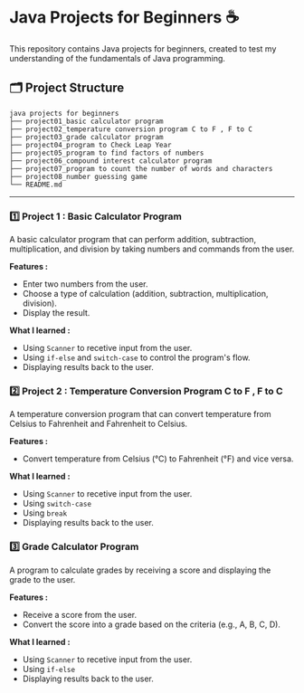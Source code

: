 # Java Projects for Beginners ☕
This repository contains Java projects for beginners, created to test my understanding of the fundamentals of Java programming.

## 🗂️ Project Structure  
```plaintext
java projects for beginners
├── project01_basic calculator program 
├── project02_temperature conversion program C to F , F to C
├── project03_grade calculator program
├── project04_program to Check Leap Year
├── project05_program to find factors of numbers 
├── project06_compound interest calculator program
├── project07_program to count the number of words and characters
├── project08_number guessing game
└── README.md                    
```

---

### 1️⃣ Project 1 : Basic Calculator Program
A basic calculator program that can perform addition, subtraction, multiplication, and division by taking numbers and commands from the user. 

**Features :**
- Enter two numbers from the user.
- Choose a type of calculation (addition, subtraction, multiplication, division).
- Display the result.

**What I learned :**  
- Using `Scanner` to recetive input from the user.
- Using `if-else` and `switch-case` to control the program's flow.
- Displaying results back to the user.

### 2️⃣ Project 2 : Temperature Conversion Program C to F , F to C
A temperature conversion program that can convert temperature from Celsius to Fahrenheit and Fahrenheit to Celsius.

**Features :**
- Convert temperature from Celsius (°C) to Fahrenheit (°F) and vice versa.

**What I learned :**
- Using `Scanner` to recetive input from the user.
- Using `switch-case`
- Using `break`
- Displaying results back to the user.

### 3️⃣ Grade Calculator Program 
A program to calculate grades by receiving a score and displaying the grade to the user.

**Features :**
- Receive a score from the user.
- Convert the score into a grade based on the criteria (e.g., A, B, C, D).

**What I learned :**
- Using `Scanner` to recetive input from the user.
- Using `if-else` 
- Displaying results back to the user.
